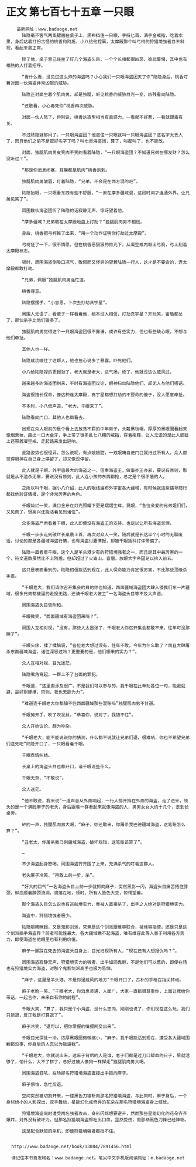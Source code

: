 # 正文 第七百七十五章 一只眼
        最新网址：www.badaoge.net
          陆隐毫不客气两条腿翘在桌子上，黑布挡住一只眼，手持匕首，满手金戒指，吃着水果，身后站着打扮古怪的桃香和阿盾，小八给他捏肩，太摩殿那个叫弓柯的狩猎境强者目不斜视，看起来最正常。
      
          除了他，桌子旁已经坐了好几个海盗头目，一个个长相都很凶恶，彼此警惕，其中也有相熟的人打着招呼。
      
          “看什么看，没见过这么帅的海盗吗？小心我们一只眼海盗团灭了你”陆隐身后，桃香盯着对面一伙海盗非常凶狠的威胁。
      
          陆隐正对面坐着个肌肉男，却是独腿，听见桃香的威胁目光一变，凶残看向陆隐。
      
          “还敢看，小心毒死你”桃香再次威胁。
      
          对面一伙人怒了，但别说，桃香这造型相当有蛊惑力，一看就不好惹，一看就跟毒有关。
      
          不过陆隐就郁闷了，一只眼海盗团？他遮住一只眼就叫一只眼海盗团？这名字太丢人了，而且他们之前不是取好名字了吗？叫七哥海盗团，算了，叫都叫了，也不能改。
      
          对面，独腿肌肉男皮笑肉不笑的看着陆隐，“一只眼海盗团？不知道兄弟在哪发财？怎么没听过？”。
      
          “那是你消息闭塞，耳膜都是肌肉”桃香讽刺。
      
          独腿肌肉男皱眉，盯着陆隐，“兄弟，不会是在西方混的吧”。
      
          陆隐抬眼，一只眼看东西有些不舒服，“一直在摩多疆域混，这段时间才连通外界，让兄弟见笑了”。
      
          周围数伙海盗团听了陆隐的话寂静无声，惊讶望着他。
      
          “摩多疆域？兄弟敢在太摩殿地盘上打劫？”独腿肌肉男不相信。
      
          身后，桃香把弓柯推了出来，“用一个动作证明你打劫过太摩殿”。
      
          弓柯怔了一下，很不情愿，但在桃香恶狠狠的目光下，从凝空戒内取出弓箭，弓上刻着太摩殿标志。
      
          顿时，周围海盗倒吸口凉气，敬佩而又怪异的望着陆隐一行人，这才是不要命的，连太摩殿都敢打劫。
      
          “兄弟，佩服”独腿肌肉男连忙道。
      
          桃香得意。
      
          陆隐摆摆手，“小意思，下次去打劫真宇星”。
      
          周围人无语了，看傻子一样看着他，根本没人相信，打劫真宇星？开玩笑，宙盾都怂了，那伙杀手比他们狠多了。
      
          独腿肌肉男觉得这个一只眼海盗团很不靠谱，或许有些实力，但也有些缺心眼，不想与他们牵扯。
      
          其他人也一样。
      
          陆隐成功唬住了这帮人，他也担心说多了暴露，吓死他们。
      
          小八给陆隐捏的更起劲了，老大就是老大，这气场，绝了，他就没这么威风过。
      
          越来越多的海盗团到来，不时有海盗团议论，眼神扫向陆隐他们，却无人与他们搭话。
      
          海盗很擅长保命，像这种连太摩殿，真宇星都想打劫的不要命的傻子，没人愿意牵扯。
      
          不多时，小八低声道，“老大，千眼来了”。
      
          陆隐看向门口，其他人也都看去。
      
          出现在众人眼前的是个看上去放荡不羁的中年男子，头戴黑毡帽，厚厚的黑眼圈看起来像烟熏妆，露出一口大金牙，手上带了很多乱七八糟的戒指，穿着拖鞋，让人无语的是此人脚趾上还带着凝空戒，走起路来发出轻响。
      
          走路姿势也很怪异，怎么说呢，有点娘娘腔，一双眼睛自进门口就扫过所有人，众人都觉得眼神在自己身上停留了，却又像没停留。
      
          此人就是千眼，外宇宙最大的海盗之一，信奉海盗王，做事亦正亦邪，要说有原则，那就是从不滥杀无辜，要说没有原则，此人连小孩的东西都抢，总之是个很矛盾的人。
      
          之所以叫千眼，据小八介绍，此人的眼线遍布外宇宙各大疆域，有时候就连紫翡翠商行都找他验证情报，是个非常厉害的角色。
      
          千眼灿烂一笑，满口金牙在灯光照耀下更是熠熠生辉，晃眼，“各位亲爱的兄弟姐们们，又见面了，很高兴还能活着见到诸位”。
      
          众多海盗严肃看着千眼，此人即便没有海盗王的支持，也足以让所有海盗忌惮。
      
          千眼一步步走到破烂长桌最上首，再次对众人一笑，随后就是长达半个小时的无聊废话，讨论的都是各疆域海盗行情，也有海盗讨要情报，却被千眼插科打诨带偏了。
      
          陆隐一直看着千眼，这个人是羊头港少有的狩猎境强者之一，而且是其中最厉害的一个，符文道数虽然比不上阿盾，但却超过了火青山，盲僧，放眼大宇帝国足以排入前五。
      
          这只是表面看到的，陆隐相信能活到现在，此人保命能力肯定很厉害，不比那些顶级杀手差。
      
          “千眼老大，我们请你召开集会的目的你也知道，西面疆域海盗团大肆入侵我们东一片疆域，很多兄弟都被逼的走投无路，还请千眼老大做主”一名海盗头目等不及大声道。
      
          周围海盗头目皆附和。
      
          千眼微笑，“西面疆域有海盗团来吗？”。
      
          周围人互相对视，“没有，那些人太嚣张了，千眼老大你召开集会都敢不来，往年可没那胆子”。
      
          千眼头疼，揉了揉脑袋，“各位老大想过没有，往年不敢，今年为什么敢了？而且大肆屠杀东面疆域海盗，诸位深思过吗？更重要的是，他们哪来的实力？”。
      
          众人互相对视，目光迷茫。
      
          陆隐嘴角弯起，一群上不了台面的罪犯。
      
          千眼道，“这里面涉及很广，不是我们可以参与的，我千眼在此奉劝各位一句，能避就避，最好别硬撑，否则，我也无能为力”。
      
          “难道连千眼老大你都镇不住西面疆域那些混账吗”独腿肌肉男不甘道。
      
          千眼摊开手，吹了吹发丝，“恭喜你，说对了，我镇不住”。
      
          众人开始议论，颇为吵杂。
      
          “千眼老大，能不能说说你的猜测，什么都不说就让兄弟们退，很难呐，你也不希望兄弟们送死吧”陆隐开口了，一只眼看着千眼。
      
          千眼表情纠结。
      
          长桌上的海盗头目也都开口，请千眼说些什么。
      
          千眼无奈，“不敢说”。
      
          众人迷茫。
      
          “他不敢说，我来说”一道声音从外面响起，一行人排开挡在外面的海盗，走了进来，领头的是一个满脸麻子的老头，身后跟着一群看起来就像海盗的人，男男女女大约十几个，走到长桌旁。
      
          砰的一声，独腿肌肉男大喝，“麻子，你还敢来，你屠杀我巴德疆域海盗，这笔账怎么算？”。
      
          “丑老太，你屠杀我乌俐疆域海盗，破坏规矩，这笔账该算了”。
      
          …
      
          不少海盗起身怒喝，周围海盗齐齐围了上来，充满杀气的盯着这群人。
      
          老头麻子冷笑，“再敢上前一步，杀”。
      
          “好大的口气”一名海盗头目上前一步就抓向麻子，突然黑影一闪，海盗头目痛苦捂住脖颈，鲜血顺着脖颈流淌，滴落在地，顿时，所有人脸色大变，惊愕望着。
      
          那个海盗头目怎么说也有巡航境实力，竟被人直接杀了，出手之人绝对是狩猎境实力。
      
          海盗中，狩猎境强者极少。
      
          陆隐眼睛眯起，又是鬼影剑派，究竟是这个剑派跟维容联合，被维容指使，还是只是这个剑派插手海盗界？前者可能性最大，各大疆域瞧不起海盗，唯有维容此等人善于利用各方势力，即便海盗在他眼里也有利用价值。
      
          麻子一脚踩在死去的海盗头目身上，目光扫视所有人，“现在还有人想报仇吗？”。
      
          周围海盗寂静无声，狩猎境实力的强者，出手如同鬼魅，不是他们可以惹的，即便在场也有狩猎境实力海盗，对那个鬼影剑派高手也极为忌惮。
      
          “麻子，这里是羊头港，不是你逞威风的地方”千眼开口了，古朴的手枪在指尖转动。
      
          麻子老脸一笑，“千眼老大，你消息灵通，人面广，大家一直都很尊重你，上面让我给你带话，一起合作，未来自有你的前程”。
      
          千眼大笑，“算了，我只是个小海盗，没什么志向，刚刚也说了，你们现在这么玩，我们只能退，反正我是打算退了”。
      
          麻子冷笑，“退可以，把你掌握的情报网交出来”。
      
          千眼目光深处一冷，浓厚黑眼圈微微缩小，“麻子，我千眼能活到现在，遭受各大疆域围剿都没事，你身后的人真以为能逼我”。
      
          “千眼老大，你就说出来，这麻子背后的人是谁，老子们都是过刀口舔血的日子，早就活够了，怕什么，大不了拼了，总好过被人像狗一样撵走”独腿肌肉男大喝。
      
          周围海盗狂吼，在场那名狩猎境海盗直接出手抓向麻子。
      
          麻子惧怕，急忙后退。
      
          空间突然被切割开来，一缕黑色刀锋斩向那名狩猎境海盗，与此同时，麻子身后，一个身材娇小的人影探出，双手舞动，星能幻化成奇异的花朵在那名狩猎境海盗身上绽放。
      
          狩猎境海盗同时遭受两名强者攻击，身形闪烁想要避开，然而那些星能幻化的花朵齐齐爆炸，对外没有破坏力，但那名狩猎境海盗却吐出口血，显然受伤，而那柄黑色刀锋已经降临。
      
          这是配合默契的杀机，即便狩猎境强者都挡不住。
      
      
      http://www.badaoge.net/book/13084/7891456.html
      
      请记住本书首发域名：www.badaoge.net。笔尖中文手机版阅读网址：m.badaoge.net